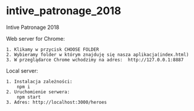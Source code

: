 # intive_patronage_2018
Intive Patronage 2018

Web server for Chrome:
```
1. Klikamy w przycisk CHOOSE FOLDER
2. Wybieramy folder w którym znajduję się nasza aplikacja(index.html)
3. W przeglądarce Chrome wchodzimy na adres:  http://127.0.0.1:8887
```
Local server:
```
1. Instalacja zależności:
    npm i
2. Uruchomienie serwera:
    npm start
3. Adres: http://localhost:3000/heroes
```